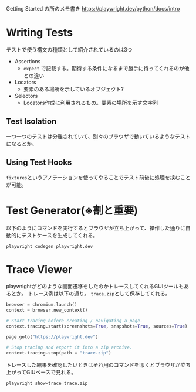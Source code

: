 Getting Started の所のメモ書き
https://playwright.dev/python/docs/intro

# Writing Tests

テストで使う構文の種類として紹介されているのは3つ  
- Assertions
  - `expect` で記載する。期待する条件になるまで勝手に待ってくれるのが他との違い
- Locators
  - 要素のある場所を示しているオブジェクト?
- Selectors
  - Locators作成に利用されるもの。要素の場所を示す文字列

## Test Isolation
一つ一つのテストは分離されていて、別々のブラウザで動いているようなテストになるとか。

## Using Test Hooks
`fixtures`というアノテーションを使ってやることでテスト前後に処理を挟むことが可能。

# Test Generator(※割と重要)
以下のようにコマンドを実行するとブラウザが立ち上がって、操作した通りに自動的にテストケースを生成してくれる。  
```shell script
playwright codegen playwright.dev
```

# Trace Viewer
playwrightがどのような画面遷移をしたのかトレースしてくれるGUIツールもあるとか。
トレース例は以下の通り。 `trace.zip`として保存してくれる。

```python
browser = chromium.launch()
context = browser.new_context()

# Start tracing before creating / navigating a page.
context.tracing.start(screenshots=True, snapshots=True, sources=True)

page.goto("https://playwright.dev")

# Stop tracing and export it into a zip archive.
context.tracing.stop(path = "trace.zip")
```

トレースした結果を確認したいときはそれ用のコマンドを叩くとブラウザが立ち上がってGIUベースで見れる。
```shell script
playwright show-trace trace.zip
```